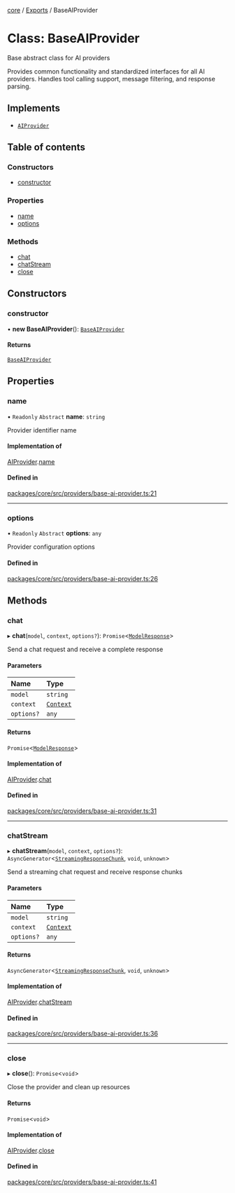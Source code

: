 <!-- 
 ⚠️  AUTO-GENERATED FILE - DO NOT EDIT MANUALLY
 This file is automatically generated by scripts/docs-generator.js
 To make changes, edit the source TypeScript files or update the generator script
-->

[core](../../) / [Exports](../modules) / BaseAIProvider

# Class: BaseAIProvider

Base abstract class for AI providers

Provides common functionality and standardized interfaces for all AI providers.
Handles tool calling support, message filtering, and response parsing.

## Implements

- [`AIProvider`](../interfaces/AIProvider)

## Table of contents

### Constructors

- [constructor](BaseAIProvider#constructor)

### Properties

- [name](BaseAIProvider#name)
- [options](BaseAIProvider#options)

### Methods

- [chat](BaseAIProvider#chat)
- [chatStream](BaseAIProvider#chatstream)
- [close](BaseAIProvider#close)

## Constructors

### constructor

• **new BaseAIProvider**(): [`BaseAIProvider`](BaseAIProvider)

#### Returns

[`BaseAIProvider`](BaseAIProvider)

## Properties

### name

• `Readonly` `Abstract` **name**: `string`

Provider identifier name

#### Implementation of

[AIProvider](../interfaces/AIProvider).[name](../interfaces/AIProvider#name)

#### Defined in

[packages/core/src/providers/base-ai-provider.ts:21](https://github.com/woojubb/robota/blob/311ad65650a7614cc67978c0c1650e33abba7a82/packages/core/src/providers/base-ai-provider.ts#L21)

___

### options

• `Readonly` `Abstract` **options**: `any`

Provider configuration options

#### Defined in

[packages/core/src/providers/base-ai-provider.ts:26](https://github.com/woojubb/robota/blob/311ad65650a7614cc67978c0c1650e33abba7a82/packages/core/src/providers/base-ai-provider.ts#L26)

## Methods

### chat

▸ **chat**(`model`, `context`, `options?`): `Promise`\<[`ModelResponse`](../interfaces/ModelResponse)\>

Send a chat request and receive a complete response

#### Parameters

| Name | Type |
| :------ | :------ |
| `model` | `string` |
| `context` | [`Context`](../interfaces/Context) |
| `options?` | `any` |

#### Returns

`Promise`\<[`ModelResponse`](../interfaces/ModelResponse)\>

#### Implementation of

[AIProvider](../interfaces/AIProvider).[chat](../interfaces/AIProvider#chat)

#### Defined in

[packages/core/src/providers/base-ai-provider.ts:31](https://github.com/woojubb/robota/blob/311ad65650a7614cc67978c0c1650e33abba7a82/packages/core/src/providers/base-ai-provider.ts#L31)

___

### chatStream

▸ **chatStream**(`model`, `context`, `options?`): `AsyncGenerator`\<[`StreamingResponseChunk`](../interfaces/StreamingResponseChunk), `void`, `unknown`\>

Send a streaming chat request and receive response chunks

#### Parameters

| Name | Type |
| :------ | :------ |
| `model` | `string` |
| `context` | [`Context`](../interfaces/Context) |
| `options?` | `any` |

#### Returns

`AsyncGenerator`\<[`StreamingResponseChunk`](../interfaces/StreamingResponseChunk), `void`, `unknown`\>

#### Implementation of

[AIProvider](../interfaces/AIProvider).[chatStream](../interfaces/AIProvider#chatstream)

#### Defined in

[packages/core/src/providers/base-ai-provider.ts:36](https://github.com/woojubb/robota/blob/311ad65650a7614cc67978c0c1650e33abba7a82/packages/core/src/providers/base-ai-provider.ts#L36)

___

### close

▸ **close**(): `Promise`\<`void`\>

Close the provider and clean up resources

#### Returns

`Promise`\<`void`\>

#### Implementation of

[AIProvider](../interfaces/AIProvider).[close](../interfaces/AIProvider#close)

#### Defined in

[packages/core/src/providers/base-ai-provider.ts:41](https://github.com/woojubb/robota/blob/311ad65650a7614cc67978c0c1650e33abba7a82/packages/core/src/providers/base-ai-provider.ts#L41)
